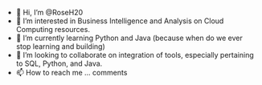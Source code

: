 - 👋 Hi, I’m @RoseH20
- 👀 I’m interested in Business Intelligence and Analysis on Cloud Computing resources.
- 🌱 I’m currently learning Python and Java (because when do we ever stop learning and building)
- 💞️ I’m looking to collaborate on integration of tools, especially pertaining to SQL, Python, and Java.
- 📫 How to reach me ... comments

<!---
RoseH20/RoseH20 is a ✨ special ✨ repository because its `README.md` (this file) appears on your GitHub profile.
You can click the Preview link to take a look at your changes.
--->
